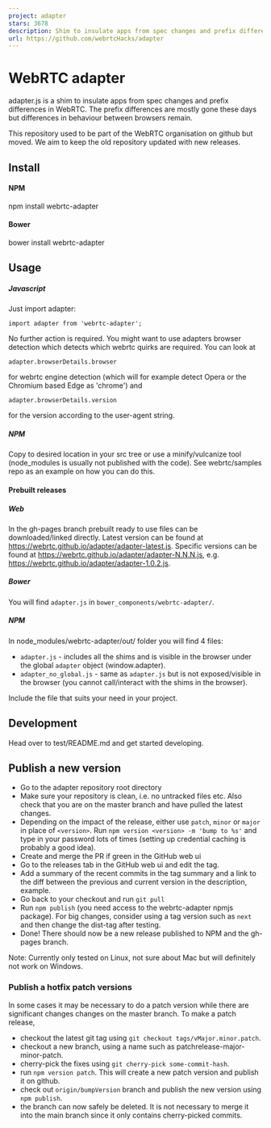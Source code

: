 ```yaml
---
project: adapter
stars: 3678
description: Shim to insulate apps from spec changes and prefix differences. Latest adapter.js release:
url: https://github.com/webrtcHacks/adapter
---
```


WebRTC adapter
==============

adapter.js is a shim to insulate apps from spec changes and prefix differences in WebRTC. The prefix differences are mostly gone these days but differences in behaviour between browsers remain.

This repository used to be part of the WebRTC organisation on github but moved. We aim to keep the old repository updated with new releases.

Install
-------

#### NPM

npm install webrtc-adapter

#### Bower

bower install webrtc-adapter

Usage
-----

##### Javascript

Just import adapter:

```
import adapter from 'webrtc-adapter';
```

No further action is required. You might want to use adapters browser detection which detects which webrtc quirks are required. You can look at

```
adapter.browserDetails.browser
```

for webrtc engine detection (which will for example detect Opera or the Chromium based Edge as 'chrome') and

```
adapter.browserDetails.version
```

for the version according to the user-agent string.

##### NPM

Copy to desired location in your src tree or use a minify/vulcanize tool (node\_modules is usually not published with the code). See webrtc/samples repo as an example on how you can do this.

#### Prebuilt releases

##### Web

In the gh-pages branch prebuilt ready to use files can be downloaded/linked directly. Latest version can be found at https://webrtc.github.io/adapter/adapter-latest.js. Specific versions can be found at https://webrtc.github.io/adapter/adapter-N.N.N.js, e.g. https://webrtc.github.io/adapter/adapter-1.0.2.js.

##### Bower

You will find `adapter.js` in `bower_components/webrtc-adapter/`.

##### NPM

In node\_modules/webrtc-adapter/out/ folder you will find 4 files:

-   `adapter.js` - includes all the shims and is visible in the browser under the global `adapter` object (window.adapter).
-   `adapter_no_global.js` - same as `adapter.js` but is not exposed/visible in the browser (you cannot call/interact with the shims in the browser).

Include the file that suits your need in your project.

Development
-----------

Head over to test/README.md and get started developing.

Publish a new version
---------------------

-   Go to the adapter repository root directory
-   Make sure your repository is clean, i.e. no untracked files etc. Also check that you are on the master branch and have pulled the latest changes.
-   Depending on the impact of the release, either use `patch`, `minor` or `major` in place of `<version>`. Run `npm version <version> -m 'bump to %s'` and type in your password lots of times (setting up credential caching is probably a good idea).
-   Create and merge the PR if green in the GitHub web ui
-   Go to the releases tab in the GitHub web ui and edit the tag.
-   Add a summary of the recent commits in the tag summary and a link to the diff between the previous and current version in the description, example.
-   Go back to your checkout and run `git pull`
-   Run `npm publish` (you need access to the webrtc-adapter npmjs package). For big changes, consider using a tag version such as `next` and then change the dist-tag after testing.
-   Done! There should now be a new release published to NPM and the gh-pages branch.

Note: Currently only tested on Linux, not sure about Mac but will definitely not work on Windows.

### Publish a hotfix patch versions

In some cases it may be necessary to do a patch version while there are significant changes changes on the master branch. To make a patch release,

-   checkout the latest git tag using `git checkout tags/vMajor.minor.patch`.
-   checkout a new branch, using a name such as patchrelease-major-minor-patch.
-   cherry-pick the fixes using `git cherry-pick some-commit-hash`.
-   run `npm version patch`. This will create a new patch version and publish it on github.
-   check out `origin/bumpVersion` branch and publish the new version using `npm publish`.
-   the branch can now safely be deleted. It is not necessary to merge it into the main branch since it only contains cherry-picked commits.
